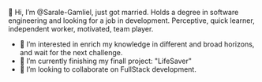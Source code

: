 👋 Hi, I’m @Sarale-Gamliel, just got married. Holds a degree in software engineering and looking for a job in development.
Perceptive, quick learner, independent worker, motivated, team player. 

- 👀 I’m interested in enrich my knowledge in different and broad horizons, and wait for the next challenge.
- 🌱 I’m currently finishing my finall project: "LifeSaver"
- 💞️ I’m looking to collaborate on FullStack development.

<!---
Sarale-Gamliel/Sarale-Gamliel is a ✨ special ✨ repository because its `README.md` (this file) appears on your GitHub profile.
You can click the Preview link to take a look at your changes.
--->
